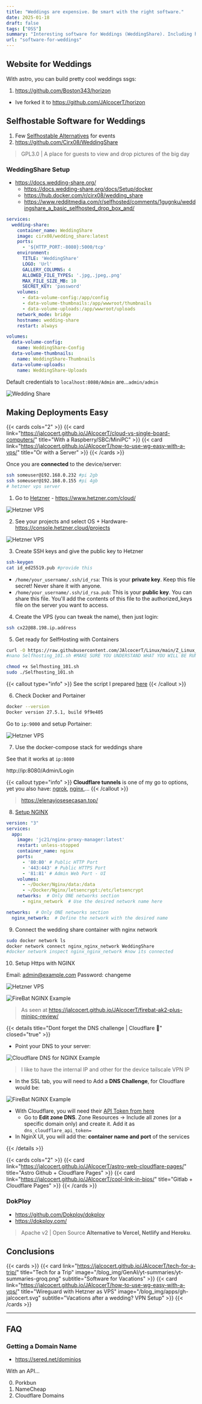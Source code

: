```yaml
---
title: "Weddings are expensive. Be smart with the right software."
date: 2025-01-18
draft: false
tags: ["OSS"]
summary: "Interesting software for Weddings (WeddingShare). Including how to deploy it with Dokploy (to Pi / VPS)"
url: "software-for-weddings"
---
```


<!-- 
* Weddings...
* bodas.net
http://divephiphiisland.com/ -->


## Website for Weddings

With astro, you can build pretty cool weddings ssgs:

1. https://github.com/Boston343/horizon
* Ive forked it to https://github.com/JAlcocerT/horizon

## Selfhostable Software for Weddings

1. Few [Selfhostable Alternatives](https://noted.lol/event-photos-and-self-hosting/) for events
2. https://github.com/Cirx08/WeddingShare

> GPL3.0 | A place for guests to view and drop pictures of the big day

### WeddingShare Setup

* https://docs.wedding-share.org/
  * https://docs.wedding-share.org/docs/Setup/docker
  * https://hub.docker.com/r/cirx08/wedding_share
  * https://www.redditmedia.com/r/selfhosted/comments/1gugnku/weddingshare_a_basic_selfhosted_drop_box_and/


```yml
services:
  wedding-share:
    container_name: WeddingShare
    image: cirx08/wedding_share:latest
    ports:
      - '${HTTP_PORT:-8080}:5000/tcp'
    environment:
      TITLE: 'WeddingShare'
      LOGO: 'Url'
      GALLERY_COLUMNS: 4
      ALLOWED_FILE_TYPES: '.jpg,.jpeg,.png'
      MAX_FILE_SIZE_MB: 10
      SECRET_KEY: 'password'
    volumes:
      - data-volume-config:/app/config
      - data-volume-thumbnails:/app/wwwroot/thumbnails
      - data-volume-uploads:/app/wwwroot/uploads
    network_mode: bridge
    hostname: wedding-share
    restart: always

volumes:
  data-volume-config:
    name: WeddingShare-Config
  data-volume-thumbnails:
    name: WeddingShare-Thumbnails
  data-volume-uploads:
    name: WeddingShare-Uploads
```

Default credentials to `localhost:8080/Admin` are...`admin/admin`


![Wedding Share](/blog_img/apps/weddingshare.png)


## Making Deployments Easy


{{< cards cols="2" >}}
  {{< card link="https://jalcocert.github.io/JAlcocerT/cloud-vs-single-board-computers/" title="With a Raspberry/SBC/MiniPC" >}}
  {{< card link="https://jalcocert.github.io/JAlcocerT/how-to-use-wg-easy-with-a-vps/" title="Or with a Server" >}}
{{< /cards >}}

Once you are **connected** to the device/server:

```sh
ssh someuser@192.168.0.232 #pi 2gb
ssh someuser@192.168.0.155 #pi 4gb
# hetzner vps server
```

1. Go to [Hetzner](https://jalcocert.github.io/Linux/docs/linux__cloud/cloud/#hetzner) - https://www.hetzner.com/cloud/

![Hetzner VPS](/blog_img/self/hetzner.png)


2. See your projects and select OS + Hardware- https://console.hetzner.cloud/projects


![Hetzner VPS](/blog_img/self/hetzner-sharedcpu.png)

3. Create SSH keys and give the public key to Hetzner

```sh
ssh-keygen
cat id_ed25519.pub #provide this 
```

* `/home/your_username/.ssh/id_rsa`: This is your **private key**. Keep this file secret! Never share it with anyone.
* `/home/your_username/.ssh/id_rsa.pub`: This is your **public key**. You can share this file. You'll add the contents of this file to the authorized_keys file on the server you want to access.

4. Create the VPS (you can tweak the name), then just login:

```sh
ssh cx22@88.198.ip.address
```

5. Get ready for SelfHosting with Containers

```sh
curl -O https://raw.githubusercontent.com/JAlcocerT/Linux/main/Z_Linux_Installations_101/Selfhosting_101.sh
#nano Selfhosting_101.sh #MAKE SURE YOU UNDERSTAND WHAT YOU WILL BE RUNNING

chmod +x Selfhosting_101.sh
sudo ./Selfhosting_101.sh
```

{{< callout type="info" >}}
See the script I prepared [here](https://jalcocert.github.io/Linux/docs/linux__cloud/selfhosting/)
{{< /callout >}}

6. Check Docker and Portainer

```sh
docker --version
Docker version 27.5.1, build 9f9e405
```

Go to `ip:9000` and setup Portainer:

![Hetzner VPS](/blog_img/selfh/portainer.png)

7. Use the docker-compose stack for weddings share

See that it works at `ip:8080`

http://ip:8080/Admin/Login

{{< callout type="info" >}}
**Cloudflare tunnels** is one of my go to options, yet you also have: [ngrok](https://www.reddit.com/r/selfhosted/comments/10n1h0p/cloudflare_tunnel_alternative/), [nginx](https://jalcocert.github.io/JAlcocerT/get-started-with-flask/),...
{{< /callout >}}

> https://elenayjosesecasan.top/

8. [Setup NGINX](https://fossengineer.com/selfhosting-nginx-proxy-manager-docker/)

```yml
version: "3"
services:
  app:
    image: 'jc21/nginx-proxy-manager:latest'
    restart: unless-stopped
    container_name: nginx
    ports:
      - '80:80' # Public HTTP Port
      - '443:443' # Public HTTPS Port
      - '81:81' # Admin Web Port - UI
    volumes:
      - ~/Docker/Nginx/data:/data
      - ~/Docker/Nginx/letsencrypt:/etc/letsencrypt
    networks:  # Only ONE networks section
      - nginx_network  # Use the desired network name here

networks:  # Only ONE networks section
  nginx_network:  # Define the network with the desired name
```

9. Connect the wedding share container with nginx network

```sh
sudo docker network ls
docker network connect nginx_nginx_network WeddingShare
#docker network inspect nginx_nginx_network #now its connected
```

10. Setup Https with NGINX

Email: admin@example.com
Password: changeme

![Hetzner VPS](/blog_img/selfh/portainer.png)


![FireBat NGINX Example](/blog_img/selfh/nginx-challenges.png)

> As seen at https://jalcocert.github.io/JAlcocerT/firebat-ak2-plus-minipc-review/

{{< details title="Dont forget the DNS challenge | Cloudflare 📌" closed="true" >}}

* Point your DNS to your server:

![Cloudflare DNS for NGINX Example](/blog_img/mini_pc/cloudflare_dns_nginx.png)

> I like to have the internal IP and other for the device tailscale VPN IP


* In the SSL tab, you will need to Add a **DNS Challenge**, for Cloudflare would be:

![FireBat NGINX Example](/blog_img/mini_pc/DNS_Challenge_Cloudflare.png)

* With Cloudflare, you will need their [API Token from here](https://dash.cloudflare.com/profile/api-tokens)
  * Go to **Edit zone DNS**. Zone Resources -> Include all zones (or a specific domain only) and create it. Add it as `dns_cloudflare_api_token=`
* In NginX UI, you will add the: **container name and port** of the services

{{< /details >}}



{{< cards cols="2" >}}
  {{< card link="https://jalcocert.github.io/JAlcocerT/astro-web-cloudflare-pages/" title="Astro Github + Cloudflare Pages" >}}
  {{< card link="https://jalcocert.github.io/JAlcocerT/cool-link-in-bios/" title="Gitlab + Cloudflare Pages" >}}
{{< /cards >}}

### DokPloy

* https://github.com/Dokploy/dokploy
* https://dokploy.com/

> Apache v2 | Open Source **Alternative to Vercel, Netlify and Heroku**.

## Conclusions

{{< cards >}}
  {{< card link="https://jalcocert.github.io/JAlcocerT/tech-for-a-trip/" title="Tech for a Trip" image="/blog_img/GenAI/yt-summaries/yt-summaries-groq.png" subtitle="Software for Vacations" >}}
  {{< card link="https://jalcocert.github.io/JAlcocerT/how-to-use-wg-easy-with-a-vps/" title="Wireguard with Hetzner as VPS" image="/blog_img/apps/gh-jalcocert.svg" subtitle="Vacations after a wedding? VPN Setup" >}}
{{< /cards >}}

---

## FAQ

### Getting a Domain Name

* https://sered.net/dominios

With an API...

0. Porkbun
1. NameCheap
2. Cloudflare Domains